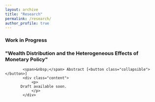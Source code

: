 ```yaml
---
layout: archive
title: "Research"
permalink: /research/
author_profile: true
---
```


### Work in Progress

### "Wealth Distribution and the Heterogeneous Effects of Monetary Policy"
			<span>&nbsp;</span> Abstract [<button class="collapsible"></button>]
			<div class="content">
				<p>
           Draft available soon. 
				</p>
			</div>
